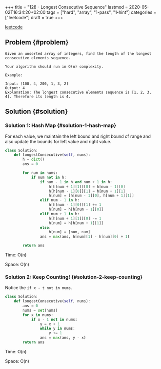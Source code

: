 +++
title = "128 - Longest Consecutive Sequence"
lastmod = 2020-05-02T16:34:20+02:00
tags = ["hard", "array", "1-pass", "1-hint"]
categories = ["leetcode"]
draft = true
+++

[leetcode](https://leetcode.com/problems/longest-consecutive-sequence/)


## Problem {#problem}

```text
Given an unsorted array of integers, find the length of the longest consecutive elements sequence.

Your algorithm should run in O(n) complexity.

Example:

Input: [100, 4, 200, 1, 3, 2]
Output: 4
Explanation: The longest consecutive elements sequence is [1, 2, 3, 4]. Therefore its length is 4.
```


## Solution {#solution}


### Solution 1: Hash Map {#solution-1-hash-map}

For each value, we maintain the left bound and right bound of range and also update the bounds for left value and right value.

```python
class Solution:
    def longestConsecutive(self, nums):
        h = dict()
        ans = 0

        for num in nums:
            if num not in h:
                if num - 1 in h and num + 1 in h:
                    h[h[num + 1][1]][0] = h[num - 1][0]
                    h[h[num - 1][0]][1] = h[num + 1][1]
                    h[num] = [h[num - 1][0], h[num + 1][1]]
                elif num - 1 in h:
                    h[h[num - 1][0]][1] += 1
                    h[num] = h[h[num - 1][0]]
                elif num + 1 in h:
                    h[h[num + 1][1]][0] -= 1
                    h[num] = h[h[num + 1][1]]
                else:
                    h[num] = [num, num]
                ans = max(ans, h[num][1] - h[num][0] + 1)

        return ans
```

Time: O(n)

Space: O(n)


### Solution 2: Keep Counting! {#solution-2-keep-counting}

Notice the `if x - t not in nums`.

```python
class Solution:
    def longestConsecutive(self, nums):
        ans = 0
        nums = set(nums)
        for x in nums:
            if x - 1 not in nums:
                y = x + 1
                while y in nums:
                    y += 1
                ans = max(ans, y - x)
        return ans
```

Time: O(n)

Space: O(n)
